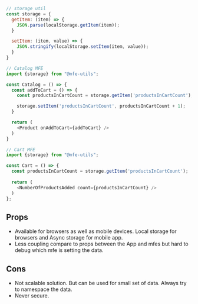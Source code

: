 ``` js
// storage util
const storage = {
  getItem: (item) => {
    JSON.parse(localStorage.getItem(item));
  }

  setItem: (item, value) => {
    JSON.stringify(localStorage.setItem(item, value));
  }
}

// Catalog MFE
import {storage} from "@mfe-utils";

const Catalog = () => {
  const addToCart = () => {    
    const productsInCartCount = storage.getItem('productsInCartCount');

    storage.setItem('productsInCartCount', productsInCartCount + 1);
  }

  return (
    <Product onAddToCart={addToCart} />
  )
}

// Cart MFE
import {storage} from "@mfe-utils";

const Cart = () => {
  const productsInCartCount = storage.getItem('productsInCartCount');
  
  return (
    <NumberOfProductsAdded count={productsInCartCount} />
  )
};
```

## Props
- Available for browsers as well as mobile devices. Local storage for browsers and Async storage for mobile app.
- Less coupling compare to props between the App and mfes but hard to debug which mfe is setting the data.

## Cons
- Not scalable solution. But can be used for small set of data. Always try to namespace the data.
- Never secure.